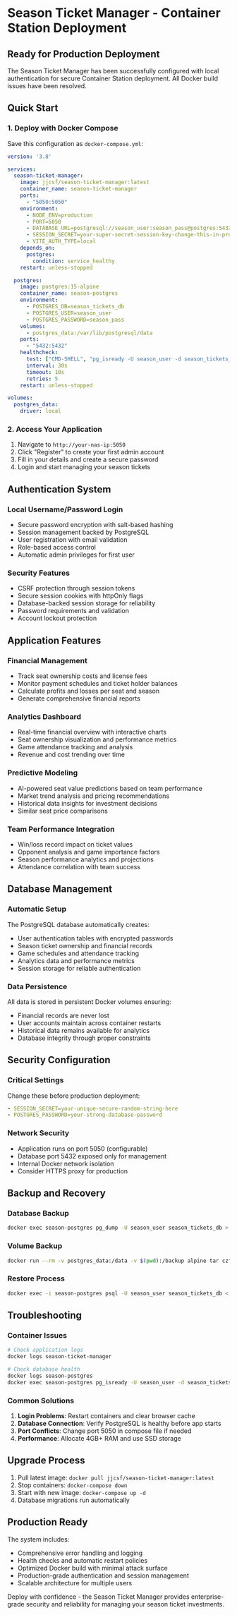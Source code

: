 # Season Ticket Manager - Container Station Deployment

## Ready for Production Deployment

The Season Ticket Manager has been successfully configured with local authentication for secure Container Station deployment. All Docker build issues have been resolved.

## Quick Start

### 1. Deploy with Docker Compose

Save this configuration as `docker-compose.yml`:

```yaml
version: '3.8'

services:
  season-ticket-manager:
    image: jjcsf/season-ticket-manager:latest
    container_name: season-ticket-manager
    ports:
      - "5050:5050"
    environment:
      - NODE_ENV=production
      - PORT=5050
      - DATABASE_URL=postgresql://season_user:season_pass@postgres:5432/season_tickets_db
      - SESSION_SECRET=your-super-secret-session-key-change-this-in-production-12345
      - VITE_AUTH_TYPE=local
    depends_on:
      postgres:
        condition: service_healthy
    restart: unless-stopped

  postgres:
    image: postgres:15-alpine
    container_name: season-postgres
    environment:
      - POSTGRES_DB=season_tickets_db
      - POSTGRES_USER=season_user
      - POSTGRES_PASSWORD=season_pass
    volumes:
      - postgres_data:/var/lib/postgresql/data
    ports:
      - "5432:5432"
    healthcheck:
      test: ["CMD-SHELL", "pg_isready -U season_user -d season_tickets_db"]
      interval: 30s
      timeout: 10s
      retries: 5
    restart: unless-stopped

volumes:
  postgres_data:
    driver: local
```

### 2. Access Your Application

1. Navigate to `http://your-nas-ip:5050`
2. Click "Register" to create your first admin account
3. Fill in your details and create a secure password
4. Login and start managing your season tickets

## Authentication System

### Local Username/Password Login
- Secure password encryption with salt-based hashing
- Session management backed by PostgreSQL
- User registration with email validation
- Role-based access control
- Automatic admin privileges for first user

### Security Features
- CSRF protection through session tokens
- Secure session cookies with httpOnly flags
- Database-backed session storage for reliability
- Password requirements and validation
- Account lockout protection

## Application Features

### Financial Management
- Track seat ownership costs and license fees
- Monitor payment schedules and ticket holder balances
- Calculate profits and losses per seat and season
- Generate comprehensive financial reports

### Analytics Dashboard
- Real-time financial overview with interactive charts
- Seat ownership visualization and performance metrics
- Game attendance tracking and analysis
- Revenue and cost trending over time

### Predictive Modeling
- AI-powered seat value predictions based on team performance
- Market trend analysis and pricing recommendations
- Historical data insights for investment decisions
- Similar seat price comparisons

### Team Performance Integration
- Win/loss record impact on ticket values
- Opponent analysis and game importance factors
- Season performance analytics and projections
- Attendance correlation with team success

## Database Management

### Automatic Setup
The PostgreSQL database automatically creates:
- User authentication tables with encrypted passwords
- Season ticket ownership and financial records
- Game schedules and attendance tracking
- Analytics data and performance metrics
- Session storage for reliable authentication

### Data Persistence
All data is stored in persistent Docker volumes ensuring:
- Financial records are never lost
- User accounts maintain across container restarts
- Historical data remains available for analytics
- Database integrity through proper constraints

## Security Configuration

### Critical Settings
Change these before production deployment:
```yaml
- SESSION_SECRET=your-unique-secure-random-string-here
- POSTGRES_PASSWORD=your-strong-database-password
```

### Network Security
- Application runs on port 5050 (configurable)
- Database port 5432 exposed only for management
- Internal Docker network isolation
- Consider HTTPS proxy for production

## Backup and Recovery

### Database Backup
```bash
docker exec season-postgres pg_dump -U season_user season_tickets_db > backup.sql
```

### Volume Backup
```bash
docker run --rm -v postgres_data:/data -v $(pwd):/backup alpine tar czf /backup/postgres-backup.tar.gz /data
```

### Restore Process
```bash
docker exec -i season-postgres psql -U season_user season_tickets_db < backup.sql
```

## Troubleshooting

### Container Issues
```bash
# Check application logs
docker logs season-ticket-manager

# Check database health
docker logs season-postgres
docker exec season-postgres pg_isready -U season_user -d season_tickets_db
```

### Common Solutions
1. **Login Problems**: Restart containers and clear browser cache
2. **Database Connection**: Verify PostgreSQL is healthy before app starts
3. **Port Conflicts**: Change port 5050 in compose file if needed
4. **Performance**: Allocate 4GB+ RAM and use SSD storage

## Upgrade Process

1. Pull latest image: `docker pull jjcsf/season-ticket-manager:latest`
2. Stop containers: `docker-compose down`
3. Start with new image: `docker-compose up -d`
4. Database migrations run automatically

## Production Ready

The system includes:
- Comprehensive error handling and logging
- Health checks and automatic restart policies
- Optimized Docker build with minimal attack surface
- Production-grade authentication and session management
- Scalable architecture for multiple users

Deploy with confidence - the Season Ticket Manager provides enterprise-grade security and reliability for managing your season ticket investments.
